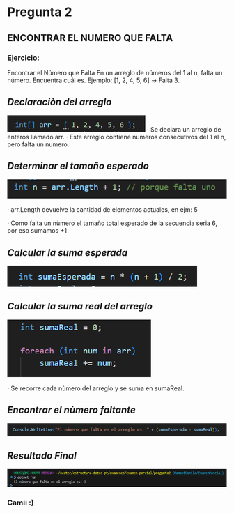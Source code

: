 # Pregunta 2
## ENCONTRAR EL NUMERO QUE FALTA

### Ejercicio:
 Encontrar el Número que Falta En un arreglo de números del 1 al n, falta un número. Encuentra cuál es. Ejemplo: [1, 2, 4, 5, 6] → Falta 3.

## *Declaraciòn del arreglo*
![alt text](image.png)
· Se declara un arreglo de enteros llamado arr.
· Este arreglo contiene numeros consecutivos del 1 al n, pero falta un numero. 

## *Determinar el tamaño esperado*

![alt text](image-1.png)

· arr.Length devuelve la cantidad de elementos actuales, en ejm: 5

· Como falta un nùmero el tamaño total esperado de la secuencia seria 6, por eso sumamos +1

## *Calcular la suma esperada*
![alt text](image-2.png)

## *Calcular la suma real del arreglo*

![alt text](image-3.png)

· Se recorre cada nùmero del arreglo y se suma en sumaReal.

## *Encontrar el nùmero faltante*
![alt text](image-4.png)

## *Resultado Final*

![alt text](image-5.png)

### Camii :)

